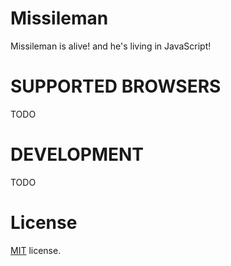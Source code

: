 Missileman
==========================

Missileman is alive! and he's living in JavaScript!

SUPPORTED BROWSERS
==================

TODO

DEVELOPMENT
===========

TODO

License
=======

[MIT](http://en.wikipedia.org/wiki/MIT_License) license.
